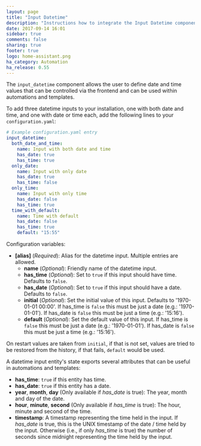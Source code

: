 ```yaml
---
layout: page
title: "Input Datetime"
description: "Instructions how to integrate the Input Datetime component into Home Assistant."
date: 2017-09-14 16:01
sidebar: true
comments: false
sharing: true
footer: true
logo: home-assistant.png
ha_category: Automation
ha_release: 0.55
---
```


The `input_datetime` component allows the user to define date and time values that can be controlled via the frontend and can be used within automations and templates.

To add three datetime inputs to your installation, one with both date and time, and one with date or time each, add the following lines to your `configuration.yaml`:

```yaml
# Example configuration.yaml entry
input_datetime:
  both_date_and_time:
    name: Input with both date and time
    has_date: true
    has_time: true
  only_date:
    name: Input with only date
    has_date: true
    has_time: false
  only_time:
    name: Input with only time
    has_date: false
    has_time: true
  time_with_default:
    name: Time with default
    has_date: false
    has_time: true
    default: "15:55"
```

Configuration variables:

- **[alias]** (*Required*): Alias for the datetime input. Multiple entries are allowed.
  - **name** (*Optional*): Friendly name of the datetime input.
  - **has_time** (*Optional*): Set to `true` if this input should have time. Defaults to `false`.
  - **has_date** (*Optional*): Set to `true` if this input should have a date. Defaults to `false`.
  - **initial** (*Optional*): Set the initial value of this input. Defaults to '1970-01-01 00:00'. If has_time is `false` this must be just a date (e.g.: '1970-01-01'). If has_date is `false` this must be just a time (e.g.: '15:16').
  - **default** (*Optional*): Set the default value of this input. If has_time is `false` this must be just a date (e.g.: '1970-01-01'). If has_date is `false` this must be just a time (e.g.: '15:16').

On restart values are taken from `initial`, if that is not set, values are tried to be restored from the history, if that fails, `default` would be used.

A datetime input entity's state exports several attributes that can be useful in automations and templates:

- **has_time**: `true` if this entity has time.
- **has_date**: `true` if this entity has a date.
- **year**, **month**, **day** (Only available if *has_date* is true): The year, month and day of the date.
- **hour**, **minute**, **second** (Only available if *has_time* is true): The hour, minute and second of the time.
- **timestamp**: A timestamp representing the time held in the input. If *has_date* is true, this is the UNIX timestamp of the date / time held by the input. Otherwise (i.e., if only *has_time* is true) the number of seconds since midnight representing the time held by the input.

